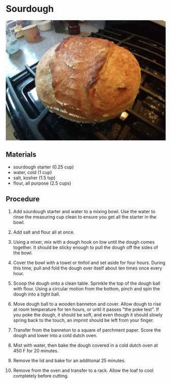 # Sourdough

![](images/sourdough.jpg)

## Materials

- sourdough starter (0.25 cup)
- water, cold (1 cup)
- salt, kosher (1.5 tsp)
- flour, all purpose (2.5 cups)

## Procedure

1. Add sourdough starter and water to a mixing bowl.  Use the water to
   rinse the measuring cup clean to ensure you get all the starter in
   the bowl.

2. Add salt and flour all at once.

3. Using a mixer, mix with a dough hook on low until the dough comes
   together.  It should be sticky enough to pull the dough off the
   sides of the bowl.

4. Cover the bowl with a towel or tinfoil and set aside for four
   hours.  During this time, pull and fold the dough over itself about
   ten times once every hour.

5. Scoop the dough onto a clean table.  Sprinkle the top of the dough
   ball with flour.  Using a circular motion from the bottom, pinch
   and spin the dough into a tight ball.

6. Move dough ball to a wooden banneton and cover.  Allow dough to
   rise at room temperature for ten hours, or until it passes "the
   poke test".  If you poke the dough, it should be soft, and even
   though it should slowly spring back to the touch, an imprint should
   be left from your finger.

7. Transfer from the banneton to a square of parchment paper.  Score
   the dough and lower into a cold dutch oven.

8. Mist with water, then bake the dough covered in a cold dutch oven
   at 450 F for 20 minutes.

9. Remove the lid and bake for an additional 25 minutes.

10. Remove from the oven and transfer to a rack.  Allow the loaf to
	cool completely before cutting.
